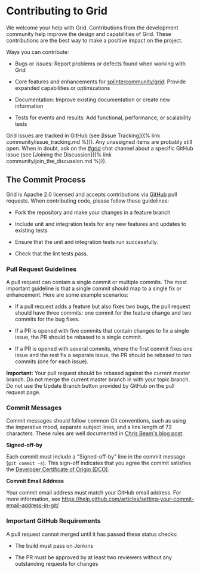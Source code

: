 # Contributing to Grid

<!--
  Copyright (c) 2018-2024, Bitwise IO, Inc.
  Copyright (c) 2015-2017, Intel Corporation.
  Licensed under Creative Commons Attribution 4.0 International License
  https://creativecommons.org/licenses/by/4.0/
-->

We welcome your help with Grid. Contributions from the development
community help improve the design and capabilities of Grid. These
contributions are the best way to make a positive impact on the project.

Ways you can contribute:

* Bugs or issues: Report problems or defects found when working with Grid

* Core features and enhancements for
  [splintercommunity/grid](https://github.com/splintercommunity/grid):
  Provide expanded capabilities or optimizations

* Documentation: Improve existing documentation or create new information

* Tests for events and results: Add functional, performance, or scalability
  tests

 Grid issues are tracked in GitHub (see
[Issue Tracking]({% link community/issue_tracking.md %})).
Any unassigned items are probably still open. When in doubt, ask on
the [#grid](https://discord.gg/BAVpP73NjW) chat channel about a specific
GitHub issue (see [Joining the
Discussion]({% link community/join_the_discussion.md %})).

## The Commit Process

Grid is Apache 2.0 licensed and accepts contributions via
[GitHub](https://github.com/splintercommunity/grid) pull requests. When
contributing code, please follow these guidelines:

* Fork the repository and make your changes in a feature branch

* Include unit and integration tests for any new features and updates to
  existing tests

* Ensure that the unit and integration tests run successfully.

* Check that the lint tests pass.

### Pull Request Guidelines

A pull request can contain a single commit or multiple commits. The most
important guideline is that a single commit should map to a single fix or
enhancement. Here are some example scenarios:

* If a pull request adds a feature but also fixes two bugs, the pull
  request should have three commits: one commit for the feature change and
  two commits for the bug fixes.

* If a PR is opened with five commits that contain changes to fix a single
  issue, the PR should be rebased to a single commit.

* If a PR is opened with several commits, where the first commit fixes one issue
  and the rest fix a separate issue, the PR should be rebased to two
  commits (one for each issue).

**Important:** Your pull request should be rebased against the current master
branch. Do not merge the current master branch in with your topic branch. Do not
use the Update Branch button provided by GitHub on the pull request page.

### Commit Messages

Commit messages should follow common Git conventions, such as using the
imperative mood, separate subject lines, and a line length of 72 characters.
These rules are well documented in [Chris Beam's blog
post](https://chris.beams.io/posts/git-commit/#seven-rules).

**Signed-off-by**

Each commit must include a "Signed-off-by" line in the commit message (``git
commit -s``). This sign-off indicates that you agree the commit satisfies the
[Developer Certificate of Origin (DCO)](http://developercertificate.org/).

**Commit Email Address**

Your commit email address must match your GitHub email address. For more
information, see
<https://help.github.com/articles/setting-your-commit-email-address-in-git/>

### Important GitHub Requirements

A pull request cannot merged until it has passed these status checks:

* The build must pass on Jenkins

* The PR must be approved by at least two reviewers without any outstanding
  requests for changes

